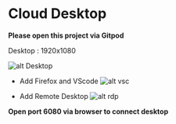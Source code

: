 # Cloud Desktop

**Please open this project via Gitpod**

Desktop : 1920x1080

![alt Desktop](https://i.imgur.com/QxPUGV9.png)

- Add Firefox and VScode
![alt vsc](https://i.imgur.com/t2mfGFs.png)

- Add Remote Desktop
![alt rdp](https://i.imgur.com/hZDTxJv.png)

**Open port 6080 via browser to connect desktop**

